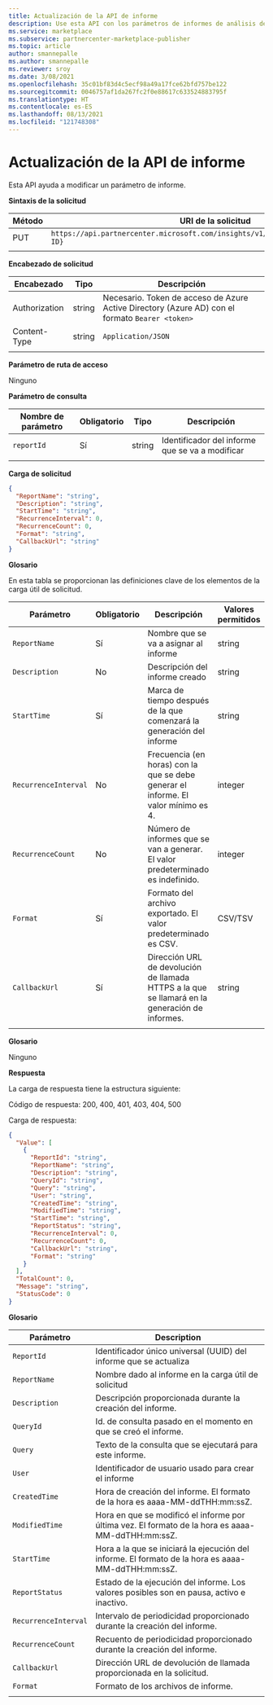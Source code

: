 ```yaml
---
title: Actualización de la API de informe
description: Use esta API con los parámetros de informes de análisis del marketplace comercial.
ms.service: marketplace
ms.subservice: partnercenter-marketplace-publisher
ms.topic: article
author: smannepalle
ms.author: smannepalle
ms.reviewer: sroy
ms.date: 3/08/2021
ms.openlocfilehash: 35c01bf83d4c5ecf98a49a17fce62bfd757be122
ms.sourcegitcommit: 0046757af1da267fc2f0e88617c633524883795f
ms.translationtype: HT
ms.contentlocale: es-ES
ms.lasthandoff: 08/13/2021
ms.locfileid: "121748308"
---
```

# <a name="update-report-api"></a>Actualización de la API de informe

Esta API ayuda a modificar un parámetro de informe.

**Sintaxis de la solicitud**

| Método | URI de la solicitud |
| ------------ | ------------- |
| PUT | `https://api.partnercenter.microsoft.com/insights/v1/cmp/ScheduledReport/{Report ID}` |
|||

**Encabezado de solicitud**

| Encabezado | Tipo | Descripción |
| ------------ | ------------- | ------------- |
| Authorization | string | Necesario. Token de acceso de Azure Active Directory (Azure AD) con el formato `Bearer <token>` |
| Content-Type | string | `Application/JSON` |
||||

**Parámetro de ruta de acceso**

Ninguno

**Parámetro de consulta**

| Nombre de parámetro | Obligatorio | Tipo | Descripción |
| ------------ | ------------- | ------------- | ------------- |
| `reportId` | Sí | string | Identificador del informe que se va a modificar |
|||||

**Carga de solicitud**

```json
{
  "ReportName": "string",
  "Description": "string",
  "StartTime": "string",
  "RecurrenceInterval": 0,
  "RecurrenceCount": 0,
  "Format": "string",
  "CallbackUrl": "string"
}
```

**Glosario**

En esta tabla se proporcionan las definiciones clave de los elementos de la carga útil de solicitud.

| Parámetro | Obligatorio | Descripción | Valores permitidos |
| ------------ | ------------- | ------------- | ------------- |
| `ReportName` | Sí | Nombre que se va a asignar al informe | string |
| `Description` | No | Descripción del informe creado | string |
| `StartTime` | Sí | Marca de tiempo después de la que comenzará la generación del informe | string |
| `RecurrenceInterval` | No | Frecuencia (en horas) con la que se debe generar el informe. El valor mínimo es 4. | integer |
| `RecurrenceCount` | No | Número de informes que se van a generar. El valor predeterminado es indefinido. | integer |
| `Format` | Sí | Formato del archivo exportado. El valor predeterminado es CSV. | CSV/TSV |
| `CallbackUrl` | Sí | Dirección URL de devolución de llamada HTTPS a la que se llamará en la generación de informes. | string |
|||||

**Glosario**

Ninguno

**Respuesta**

La carga de respuesta tiene la estructura siguiente:

Código de respuesta: 200, 400, 401, 403, 404, 500

Carga de respuesta:

```json
{
  "Value": [
    {
      "ReportId": "string",
      "ReportName": "string",
      "Description": "string",
      "QueryId": "string",
      "Query": "string",
      "User": "string",
      "CreatedTime": "string",
      "ModifiedTime": "string",
      "StartTime": "string",
      "ReportStatus": "string",
      "RecurrenceInterval": 0,
      "RecurrenceCount": 0,
      "CallbackUrl": "string",
      "Format": "string"
    }
  ],
  "TotalCount": 0,
  "Message": "string",
  "StatusCode": 0
}
```

**Glosario**

| Parámetro | Description |
| ------------ | ------------- |
| `ReportId` | Identificador único universal (UUID) del informe que se actualiza |
| `ReportName` | Nombre dado al informe en la carga útil de solicitud |
| `Description` | Descripción proporcionada durante la creación del informe. |
| `QueryId` | Id. de consulta pasado en el momento en que se creó el informe. |
| `Query` | Texto de la consulta que se ejecutará para este informe. |
| `User` | Identificador de usuario usado para crear el informe |
| `CreatedTime` | Hora de creación del informe. El formato de la hora es aaaa-MM-ddTHH:mm:ssZ. |
| `ModifiedTime` | Hora en que se modificó el informe por última vez. El formato de la hora es aaaa-MM-ddTHH:mm:ssZ. |
| `StartTime` | Hora a la que se iniciará la ejecución del informe. El formato de la hora es aaaa-MM-ddTHH:mm:ssZ. |
| `ReportStatus` | Estado de la ejecución del informe. Los valores posibles son en pausa, activo e inactivo. |
| `RecurrenceInterval` | Intervalo de periodicidad proporcionado durante la creación del informe. |
| `RecurrenceCount` | Recuento de periodicidad proporcionado durante la creación del informe. |
| `CallbackUrl` | Dirección URL de devolución de llamada proporcionada en la solicitud. |
| `Format` | Formato de los archivos de informe. |
|||
